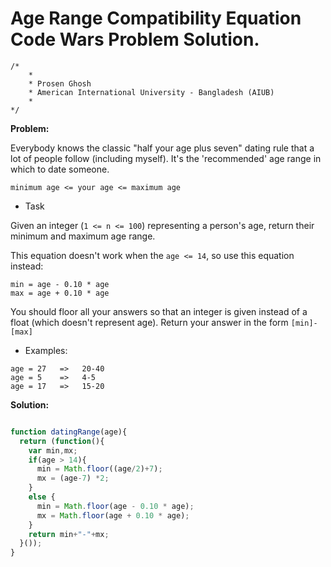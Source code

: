 # Age Range Compatibility Equation Code Wars Problem Solution.

```
/*
    *
    * Prosen Ghosh
    * American International University - Bangladesh (AIUB)
    *
*/
```

**Problem:**

Everybody knows the classic "half your age plus seven" dating rule that a lot of people follow (including myself). It's the 'recommended' age range in which to date someone.



`minimum age <= your age <= maximum age`

- Task

Given an integer (`1 <= n <= 100`) representing a person's age, return their minimum and maximum age range.

This equation doesn't work when the `age <= 14`, so use this equation instead:
```
min = age - 0.10 * age
max = age + 0.10 * age
```
You should floor all your answers so that an integer is given instead of a float (which doesn't represent age). Return your answer in the form `[min]-[max]`

- Examples:
```
age = 27   =>   20-40
age = 5    =>   4-5
age = 17   =>   15-20
```

**Solution:**

```javascript

function datingRange(age){
  return (function(){
    var min,mx;
    if(age > 14){
      min = Math.floor((age/2)+7);
      mx = (age-7) *2;
    }
    else {
      min = Math.floor(age - 0.10 * age);
      mx = Math.floor(age + 0.10 * age);
    }
    return min+"-"+mx;
  }());
}

```

